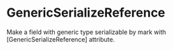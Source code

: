 # GenericSerializeReference
Make a field with generic type serializable by mark with [GenericSerializeReference] attribute.
